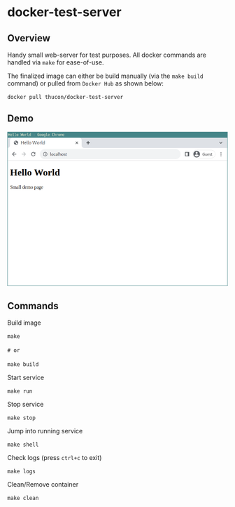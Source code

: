 # docker-test-server

## Overview

Handy small web-server for test purposes.
All docker commands are handled via `make` for ease-of-use.

The finalized image can either be build manually (via the `make build` command) or pulled from `Docker Hub` as shown below:

    docker pull thucon/docker-test-server

## Demo

![](docs/demo.png)

## Commands

Build image

    make

    # or

    make build

Start service

    make run

Stop service

    make stop

Jump into running service

    make shell

Check logs (press `ctrl+c` to exit)

    make logs

Clean/Remove container

    make clean